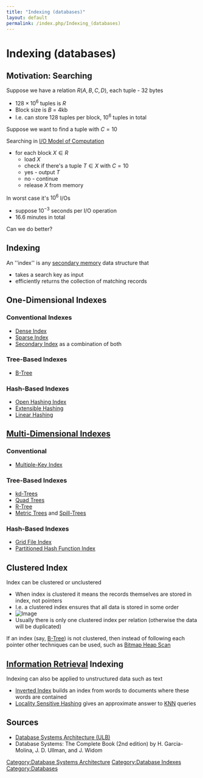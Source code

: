 ```yaml
---
title: "Indexing (databases)"
layout: default
permalink: /index.php/Indexing_(databases)
---
```


# Indexing (databases)

## Motivation: Searching
Suppose we have a relation $R(A, B, C, D)$, each tuple - 32 bytes
- $128 \times 10^6$ tuples is $R$
- Block size is $B$ = 4kb
- I.e. can store 128 tuples per block, $10^6$ tuples in total

Suppose we want to find a tuple with $C = 10$


Searching in [I/O Model of Computation](I_O_Model_of_Computation)
- for each block $X \in R$
  - load $X$
  - check if there's a tuple $T \in X$ with $C = 10$
  - yes - output $T$
  - no - continue
  - release $X$ from memory

In worst case it's $10^6$ I/Os 
- suppose $10^{-3}$ seconds per I/O operation
- 16.6 minutes in total

Can we do better? 


## Indexing
An ''index'' is any [secondary memory](Secondary_Storage) data structure that
- takes a search key as input
- efficiently returns the collection of matching records


## One-Dimensional Indexes
### Conventional Indexes
- [Dense Index](Dense_Index)
- [Sparse Index](Sparse_Index)
- [Secondary Index](Secondary_Index) as a combination of both

### Tree-Based Indexes
- [B-Tree](B-Tree)

### Hash-Based Indexes
- [Open Hashing Index](Open_Hashing_Index)
- [Extensible Hashing](Extensible_Hashing)
- [Linear Hashing](Linear_Hashing)


## [Multi-Dimensional Indexes](Multi-Dimensional_Indexes)
### Conventional
- [Multiple-Key Index](Multiple-Key_Index)

### Tree-Based Indexes
- [kd-Trees](kd-Trees)
- [Quad Trees](Quad_Trees)
- [R-Tree](R-Tree)
- [Metric Trees](Metric_Trees) and [Spill-Trees](Spill-Trees) 

### Hash-Based Indexes
- [Grid File Index](Grid_File_Index)
- [Partitioned Hash Function Index](Partitioned_Hash_Function_Index)



## Clustered Index
Index can be clustered or unclustered
- When index is clustered it means the records themselves are stored in index, not pointers
- I.e. a clustered index ensures that all data is stored in some order 
- <img src="https://raw.github.com/alexeygrigorev/wiki-figures/master/ulb/dbsa/ind/hash-ways-to-store.png" alt="Image">
- Usually there is only one clustered index per relation (otherwise the data will be duplicated)

If an index (say, [B-Tree](B-Tree)) is not clustered, then instead of following each pointer other techniques can be used, such as [Bitmap Heap Scan](Bitmap_Heap_Scan)


## [Information Retrieval](Information_Retrieval) Indexing
Indexing can also be applied to unstructured data such as text
- [Inverted Index](Inverted_Index) builds an index from words to documents where these words are contained
- [Locality Sensitive Hashing](Locality_Sensitive_Hashing) gives an approximate answer to [KNN](KNN) queries



## Sources
- [Database Systems Architecture (ULB)](Database_Systems_Architecture_(ULB))
- Database Systems: The Complete Book (2nd edition) by H. Garcia-Molina, J. D. Ullman, and J. Widom

[Category:Database Systems Architecture](Category_Database_Systems_Architecture)
[Category:Database Indexes](Category_Database_Indexes)
[Category:Databases](Category_Databases)
